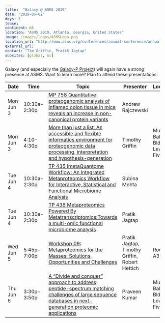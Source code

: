 ```yaml
---
title:  "Galaxy @ ASMS 2019"
date: '2019-06-02'
days: 5
tease: 
continent: NA
location: "ASMS 2019, Atlanta, Georgia, United States"
image: /images/logos/ASMSLogo.png
location_url: "http://www.asms.org/conferences/annual-conference/annual-conference-homepage"
external_url: 
contact: "Tim Griffin, Pratik Jagtap"
subsites: [global, us]
---
```


Galaxy (and especially the [Galaxy-P Project](http://galaxyp.org/)) will again have a strong presence at ASMS.  Want to learn more?  Plan to attend these presentations:

| Date | Time | Topic | Presenter | Location |
| ---- | ---- | ---- | ---- | ---- |
| Mon Jun 3 | 10:30a-2:30p | [MP 758 Quantitative proteogenomic analysis of inflamed colon tissue in mice reveals an increase in non-canonical protein variants](https://eventpilotadmin.com/web/page.php?page=Session&project=ASMS19&id=298466) | Andrew Rajczewski |  |
| Mon Jun 3 | 4:10-4:30p | [More than just a list: An accessible and flexible informatics environment for proteogenomic data processing, interpretation and hypothesis-generation](https://eventpilotadmin.com/web/page.php?page=Session&project=ASMS19&id=298717) | Timothy Griffin | Murphy Ballroom Bldg B Level Five |
| Tue Jun 4 | 10:30a-2:30p | [TP 435 imetaQuantome Workflow: An Integrated Metaproteomics Workflow for Interactive, Statistical and Functional Microbiome Analysis](https://eventpilotadmin.com/web/page.php?page=Session&project=ASMS19&id=299871) | Subina Mehta |  |
| Tue Jun 4 | 10:30a-2:30p | [TP 438 Metaproteomics Powered By Metatranscriptomics:Towards a multi-omic functional microbiome analysis](https://eventpilotadmin.com/web/page.php?page=Session&project=ASMS19&id=300095) | Pratik Jagtap |  |
| Wed Jun 5 | 5:45p-7:00p | [Workshop 09: Metaproteomics for the Masses: Solutions, Opportunities and Challenges](https://eventpilotadmin.com/web/page.php?page=Session&project=ASMS19&id=17685) | Pratik Jagtap, Timothy Griffin, Robert Hettich | Room A312 |
| Thu Jun 6 | 3:30p-3:50p | [A “Divide and conquer” approach to address peptide-spectrum matching challenges of large sequence databases in next-generation proteomic applications](https://eventpilotadmin.com/web/page.php?page=Session&project=ASMS19&id=296222) | Praveen Kumar | Murphy Ballroom Bldg B Level Five |
